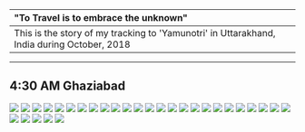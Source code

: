 | "To Travel is to embrace the unknown" |
| :--- |
| This is the story of my tracking to 'Yamunotri' in Uttarakhand, India during October, 2018|

---

##  4:30 AM Ghaziabad

![](https://github.com/inbravo/travel/raw/master/october-2018/images/IMG_20181012_092026.jpg)
![](https://github.com/inbravo/travel/raw/master/october-2018/images/IMG_20181012_092204.jpg)
![](https://github.com/inbravo/travel/raw/master/october-2018/images/IMG_20181012_092704.jpg)
![](https://github.com/inbravo/travel/raw/master/october-2018/images/IMG_20181012_092710.jpg)
![](https://github.com/inbravo/travel/raw/master/october-2018/images/IMG_20181012_160206.jpg)
![](https://github.com/inbravo/travel/raw/master/october-2018/images/IMG_20181012_160253.jpg)
![](https://github.com/inbravo/travel/raw/master/october-2018/images/IMG_20181012_165537.jpg)
![](https://github.com/inbravo/travel/raw/master/october-2018/images/IMG_20181012_165555.jpg)
![](https://github.com/inbravo/travel/raw/master/october-2018/images/IMG_20181012_165604.jpg)
![](https://github.com/inbravo/travel/raw/master/october-2018/images/IMG_20181013_062846.jpg)
![](https://github.com/inbravo/travel/raw/master/october-2018/images/IMG_20181013_063256.jpg)
![](https://github.com/inbravo/travel/raw/master/october-2018/images/IMG_20181013_065648.jpg)
![](https://github.com/inbravo/travel/raw/master/october-2018/images/IMG_20181013_073458.jpg)
![](https://github.com/inbravo/travel/raw/master/october-2018/images/IMG_20181013_073505.jpg)
![](https://github.com/inbravo/travel/raw/master/october-2018/images/IMG_20181013_073938.jpg)
![](https://github.com/inbravo/travel/raw/master/october-2018/images/IMG_20181013_081936.jpg)
![](https://github.com/inbravo/travel/raw/master/october-2018/images/IMG_20181013_091006.jpg)
![](https://github.com/inbravo/travel/raw/master/october-2018/images/IMG_20181013_092711.jpg)
![](https://github.com/inbravo/travel/raw/master/october-2018/images/IMG_20181013_122008.jpg)
![](https://github.com/inbravo/travel/raw/master/october-2018/images/IMG_20181013_132601.jpg)
![](https://github.com/inbravo/travel/raw/master/october-2018/images/IMG_20181013_133451.jpg)
![](https://github.com/inbravo/travel/raw/master/october-2018/images/IMG_20181013_133507.jpg)
![](https://github.com/inbravo/travel/raw/master/october-2018/images/IMG_20181013_133514.jpg)
![](https://github.com/inbravo/travel/raw/master/october-2018/images/IMG_20181013_133915.jpg)
![](https://github.com/inbravo/travel/raw/master/october-2018/images/IMG_20181013_142539.jpg)
![](https://github.com/inbravo/travel/raw/master/october-2018/images/IMG_20181013_142543.jpg)
![](https://github.com/inbravo/travel/raw/master/october-2018/images/IMG_20181013_142554.jpg)
![](https://github.com/inbravo/travel/raw/master/october-2018/images/IMG_20181014_060944.jpg)
![](https://github.com/inbravo/travel/raw/master/october-2018/images/IMG_20181014_073807.jpg)
![](https://github.com/inbravo/travel/raw/master/october-2018/images/IMG_20181014_074019.jpg)
